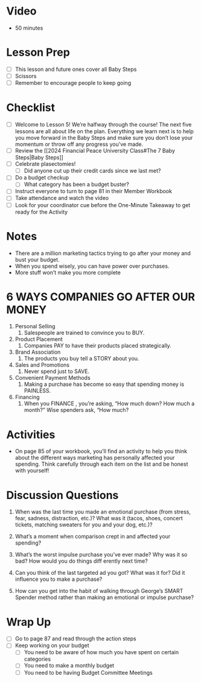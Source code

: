 # Video
- 50 minutes

# Lesson Prep
- [ ] This lesson and future ones cover all Baby Steps
- [ ] Scissors
- [ ] Remember to encourage people to keep going

# Checklist
- [ ] Welcome to Lesson 5! We’re halfway through the course! The next five lessons are all about life on the plan. Everything we learn next is to help you move forward in the Baby Steps and make sure you don’t lose your momentum or throw off any progress you’ve made.
- [ ] Review the [[2024 Financial Peace University Class#The 7 Baby Steps|Baby Steps]]
- [ ] Celebrate plasectomies!
	- [ ] Did anyone cut up their credit cards since we last met?
- [ ] Do a budget checkup
	- [ ] What category has been a budget buster?
- [ ] Instruct everyone to turn to page 81 in their Member Workbook
- [ ] Take attendance and watch the video
- [ ] Look for your coordinator cue before the One-Minute Takeaway to get ready for the Activity

# Notes
- There are a million marketing tactics trying to go after your money and bust your budget. 
- When you spend wisely, you can have power over purchases. 
- More stuff won’t make you more complete

# 6 WAYS COMPANIES GO AFTER OUR MONEY 
1. Personal Selling 
	1. Salespeople are trained to convince you to BUY. 
2. Product Placement 
	1. Companies PAY to have their products placed strategically. 
3. Brand Association 
	1. The products you buy tell a STORY about you. 
4. Sales and Promotions 
	1. Never spend just to SAVE. 
5. Convenient Payment Methods 
	1. Making a purchase has become so easy that spending money is PAINLESS. 
6. Financing 
	1. When you FINANCE , you’re asking, “How much down? How much a month?” Wise spenders ask, “How much?

# Activities
- On page 85 of your workbook, you’ll find an activity to help you think about the different ways marketing has personally affected your spending. Think carefully through each item on the list and be honest with yourself!

# Discussion Questions
1. When was the last time you made an emotional purchase (from stress, fear, sadness, distraction, etc.)? What was it (tacos, shoes, concert tickets, matching sweaters for you and your dog, etc.)? 

2. What’s a moment when comparison crept in and affected your spending? 

3. What’s the worst impulse purchase you’ve ever made? Why was it so bad? How would you do things diff erently next time? 

4. Can you think of the last targeted ad you got? What was it for? Did it influence you to make a purchase? 

5. How can you get into the habit of walking through George’s SMART Spender method rather than making an emotional or impulse purchase?

# Wrap Up
- [ ] Go to page 87 and read through the action steps
- [ ] Keep working on your budget
	- [ ] You need to be aware of how much you have spent on certain categories
	- [ ] You need to make a monthly budget
	- [ ] You need to be having Budget Committee Meetings 